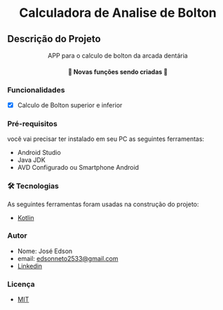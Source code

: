 
<h1 align="center">Calculadora de Analise de Bolton</h1>


## Descrição do Projeto
<p align="center">APP para o calculo de bolton da arcada dentária</p>


<h4 align="center"> 
	🚧   Novas funções sendo criadas  🚧
</h4>


### Funcionalidades

- [x] Calculo de Bolton superior e inferior

### Pré-requisitos

você vai precisar ter instalado em seu PC as seguintes ferramentas:
- Android Studio
- Java JDK
- AVD Configurado ou Smartphone Android


### 🛠 Tecnologias

As seguintes ferramentas foram usadas na construção do projeto:


- [Kotlin](https://kotlinlang.org)


### Autor
- Nome: José Edson
- email: edsonneto2533@gmail.com
- [Linkedin](https://www.linkedin.com/in/edson-neto-55779b167/)


### Licença
- [MIT](https://github.com/EdsonNeto2533/Calc_Analise_Bolton_V2/blob/master/Licença)



